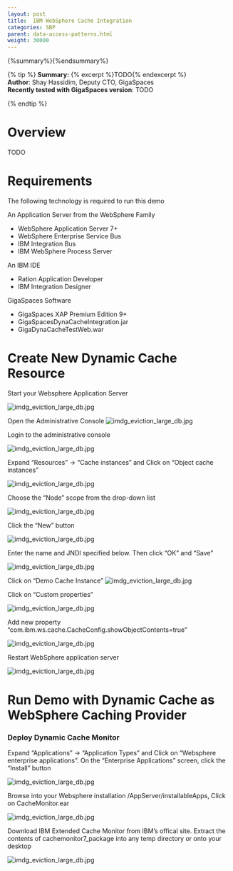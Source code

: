 ```yaml
---
layout: post
title:  IBM WebSphere Cache Integration
categories: SBP
parent: data-access-patterns.html
weight: 30000
---
```


{%summary%}{%endsummary%}

{% tip %}
**Summary:** {% excerpt %}TODO{% endexcerpt %}<br/>
**Author**: Shay Hassidim, Deputy CTO, GigaSpaces<br/>
**Recently tested with GigaSpaces version**: TODO <br/>


{% endtip %}

# Overview

TODO



# Requirements

The following technology is required to run this demo

An Application Server from the WebSphere Family <br>
- WebSphere Application Server 7+  <br>
- WebSphere Enterprise Service Bus <br>
- IBM Integration Bus         <br>
- IBM WebSphere Process Server


An IBM IDE <br>
- Ration Application Developer <br>
- IBM Integration Designer <br>

GigaSpaces Software <br>
- GigaSpaces XAP Premium Edition 9+ <br>
- GigaSpacesDynaCacheIntegration.jar<br>
- GigaDynaCacheTestWeb.war


# Create New Dynamic Cache Resource

Start your Websphere Application Server

![imdg_eviction_large_db.jpg](/sbp/attachment_files/ibm-cache1.png)

Open the Administrative Console
![imdg_eviction_large_db.jpg](/sbp/attachment_files/ibm-cache2.png)

Login to the administrative console

![imdg_eviction_large_db.jpg](/sbp/attachment_files/ibm-cache3.png)

Expand “Resources” -> “Cache instances” and Click on “Object cache instances”

![imdg_eviction_large_db.jpg](/sbp/attachment_files/ibm-cache4.png)

Choose the “Node” scope from the drop-down list

![imdg_eviction_large_db.jpg](/sbp/attachment_files/ibm-cache5.png)

Click the “New” button

![imdg_eviction_large_db.jpg](/sbp/attachment_files/ibm-cache6.png)

Enter the name and JNDI specified below. Then click “OK” and “Save”

![imdg_eviction_large_db.jpg](/sbp/attachment_files/ibm-cache7.png)

Click on “Demo Cache Instance”
![imdg_eviction_large_db.jpg](/sbp/attachment_files/ibm-cache8.png)

Click on “Custom properties”

![imdg_eviction_large_db.jpg](/sbp/attachment_files/ibm-cache9.png)

Add new property “com.ibm.ws.cache.CacheConfig.showObjectContents=true”

![imdg_eviction_large_db.jpg](/sbp/attachment_files/ibm-cache10.png)

Restart WebSphere application server

![imdg_eviction_large_db.jpg](/sbp/attachment_files/ibm-cache11.png)


# Run Demo with Dynamic Cache as WebSphere Caching Provider

### Deploy Dynamic Cache Monitor

Expand “Applications” -> “Application Types” and Click on “Websphere enterprise applications”.
On the “Enterprise Applications” screen, click the “Install” button

![imdg_eviction_large_db.jpg](/sbp/attachment_files/ibm-cache12.png)

Browse into your Websphere installation /AppServer/installableApps, Click on CacheMonitor.ear

![imdg_eviction_large_db.jpg](/sbp/attachment_files/ibm-cache13.png)

Download IBM Extended Cache Monitor from IBM’s offical site.
Extract the contents of cachemonitor7_package into any temp directory or onto your desktop

![imdg_eviction_large_db.jpg](/sbp/attachment_files/ibm-cache14.png)
























